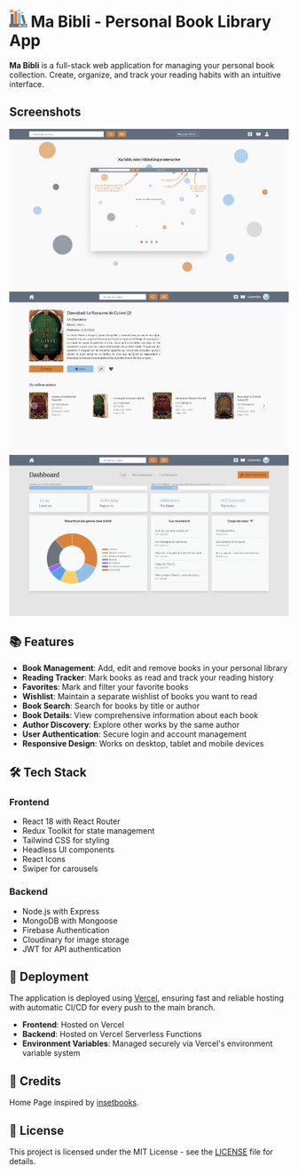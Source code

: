 # <img src="./frontend/public/ma-bibli-icon.svg" alt="Ma Bibli Logo" width="32" height="32"> Ma Bibli - Personal Book Library App

**Ma Bibli** is a full-stack web application for managing your personal book collection. Create, organize, and track your reading habits with an intuitive interface.

## Screenshots

![Ma Bibli - Home Page](https://github.com/luneroka/ma-bibli/blob/main/frontend/src/assets/screenshot-homepage.png)
![Ma Bibli - Book Page](https://github.com/luneroka/ma-bibli/blob/main/frontend/src/assets/screenshot-singlebook.png)
![Ma Bibli - User Dashboard](https://github.com/luneroka/ma-bibli/blob/main/frontend/src/assets/screenshot-dashboard.png)

## 📚 Features

- **Book Management**: Add, edit and remove books in your personal library
- **Reading Tracker**: Mark books as read and track your reading history
- **Favorites**: Mark and filter your favorite books
- **Wishlist**: Maintain a separate wishlist of books you want to read
- **Book Search**: Search for books by title or author
- **Book Details**: View comprehensive information about each book
- **Author Discovery**: Explore other works by the same author
- **User Authentication**: Secure login and account management
- **Responsive Design**: Works on desktop, tablet and mobile devices

## 🛠️ Tech Stack

### Frontend

- React 18 with React Router
- Redux Toolkit for state management
- Tailwind CSS for styling
- Headless UI components
- React Icons
- Swiper for carousels

### Backend

- Node.js with Express
- MongoDB with Mongoose
- Firebase Authentication
- Cloudinary for image storage
- JWT for API authentication

## 🚀 Deployment

The application is deployed using [Vercel](https://vercel.com/), ensuring fast and reliable hosting with automatic CI/CD for every push to the main branch.

- **Frontend**: Hosted on Vercel
- **Backend**: Hosted on Vercel Serverless Functions
- **Environment Variables**: Managed securely via Vercel's environment variable system

## 🙏 Credits

Home Page inspired by [insetbooks](https://insetbooks.com/).

## 📝 License

This project is licensed under the MIT License - see the [LICENSE](LICENSE) file for details.
